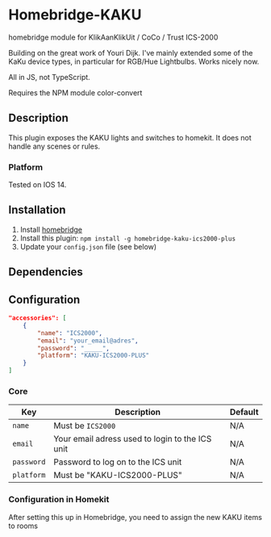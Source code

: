 # Homebridge-KAKU
homebridge module for KlikAanKlikUit / CoCo / Trust ICS-2000

Building on the great work of Youri Dijk.
I've mainly extended some of the KaKu device types, in particular for RGB/Hue Lightbulbs. Works nicely now.

All in JS, not TypeScript.

Requires the NPM module color-convert


## Description

This plugin exposes the KAKU lights and switches to homekit. It does not handle any scenes or rules.

### Platform
Tested on IOS 14.

## Installation

1. Install [homebridge](https://github.com/homebridge/homebridge#installation)
2. Install this plugin: `npm install -g homebridge-kaku-ics2000-plus`
3. Update your `config.json` file (see below)

## Dependencies



## Configuration

```json
"accessories": [
    {
        "name": "ICS2000",
        "email": "your_email@adres",
        "password": "_____",
        "platform": "KAKU-ICS2000-PLUS"
    }
]
```

### Core
| Key | Description | Default |
| --- | --- | --- |
| `name` | Must be `ICS2000` | N/A |
| `email` | Your email adress used to login to the ICS unit | N/A |
| `password` | Password to log on to the ICS unit | N/A |
| `platform` | Must be "KAKU-ICS2000-PLUS" | N/A |

 
 ### Configuration in Homekit
 After setting this up in Homebridge, you need to assign the new KAKU items to rooms
